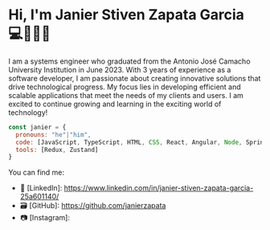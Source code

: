 # Hi, I'm Janier Stiven Zapata Garcia 💻👨🏽‍💻

I am a systems engineer who graduated from the Antonio José Camacho University Institution in June 2023. With 3 years of experience as a software developer, I am passionate about creating innovative solutions that drive technological progress. My focus lies in developing efficient and scalable applications that meet the needs of my clients and users. I am excited to continue growing and learning in the exciting world of technology!

```js
const janier = {
  pronouns: "he"|"him",
  code: [JavaScript, TypeScript, HTML, CSS, React, Angular, Node, SpringBoot, Java, Android, ReactNative],
  tools: [Redux, Zustand]
}
```

You can find me:
  - 🔗 [LinkedIn]: https://www.linkedin.com/in/janier-stiven-zapata-garcia-25a601140/
  - 🗃  [GitHub]: https://github.com/janierzapata
  - 📷 [Instagram]: 


